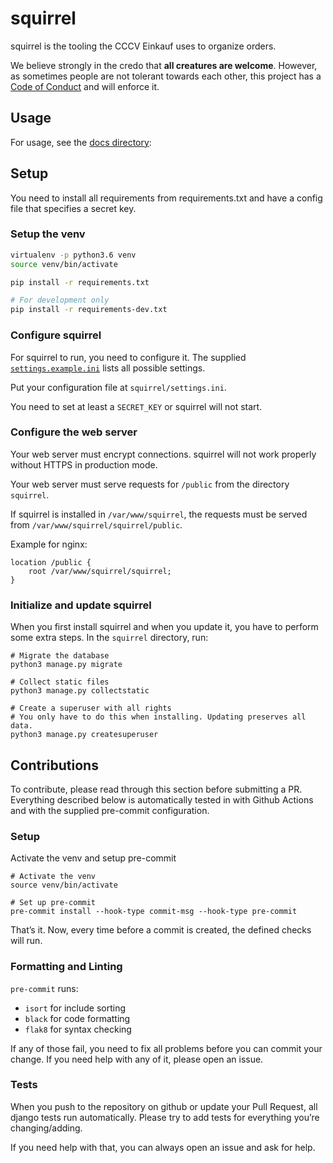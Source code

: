 # squirrel

squirrel is the tooling the CCCV Einkauf uses to organize orders.

We believe strongly in the credo that **all creatures are welcome**. However, as sometimes people are not tolerant towards each other, this project has a [Code of Conduct](CODE_OF_CONDUCT.md) and will enforce it.

## Usage

For usage, see the [docs directory](docs):

## Setup

You need to install all requirements from requirements.txt and have a config file that specifies a secret key. 

### Setup the venv

```sh
virtualenv -p python3.6 venv
source venv/bin/activate

pip install -r requirements.txt

# For development only
pip install -r requirements-dev.txt
```

### Configure squirrel

For squirrel to run, you need to configure it. The supplied [`settings.example.ini`](squirrel/settings.example.ini) lists
all possible settings.

Put your configuration file at `squirrel/settings.ini`.

You need to set at least a `SECRET_KEY` or squirrel will not start.

### Configure the web server

Your web server must encrypt connections. squirrel will not work properly without HTTPS in production mode.

Your web server must serve requests for `/public` from the directory `squirrel`.

If squirrel is installed in `/var/www/squirrel`, the requests must be served from `/var/www/squirrel/squirrel/public`.

Example for nginx:

```
location /public {
    root /var/www/squirrel/squirrel;
}
```

### Initialize and update squirrel 

When you first install squirrel and when you update it, you have to perform some extra steps. In the `squirrel` directory, run:

``` 
# Migrate the database
python3 manage.py migrate

# Collect static files
python3 manage.py collectstatic

# Create a superuser with all rights
# You only have to do this when installing. Updating preserves all data.
python3 manage.py createsuperuser
```

## Contributions

To contribute, please read through this section before submitting a PR.
Everything described below is automatically tested in with Github Actions and with
the supplied pre-commit configuration.

### Setup

Activate the venv and setup pre-commit

```
# Activate the venv
source venv/bin/activate

# Set up pre-commit
pre-commit install --hook-type commit-msg --hook-type pre-commit
```

That’s it. Now, every time before a commit is created, the defined checks
will run.

### Formatting and Linting

`pre-commit` runs:

* `isort` for include sorting
* `black` for code formatting
* `flak8` for syntax checking

If any of those fail, you need to fix all problems before you can commit
your change. If you need help with any of it, please open an issue.

### Tests

When you push to the repository on github or update your Pull Request,
all django tests run automatically. Please try to add tests for everything
you’re changing/adding.

If you need help with that, you can always open an issue and ask for help.
